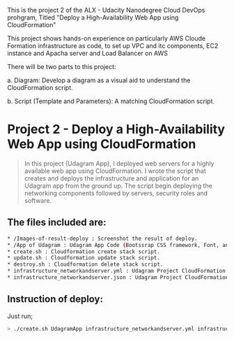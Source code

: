 This is the project 2 of the ALX - Udacity Nanodegree Cloud DevOps prohgram, Titled "Deploy a High-Availability Web App using CloudFormation"

This project shows hands-on experience on particularly AWS Cloude Formation infrastructure as code, to set up VPC and itc components, EC2 instance and Apacha server and Load Balancer on AWS



There will be two parts to this project:

a. Diagram: Develop a diagram as a visual aid to understand the CloudFormation script.

b. Script (Template and Parameters): A matching CloudFormation script.


# Project 2 - Deploy a High-Availability Web App using CloudFormation 


> In this project (Udagram App), I deployed web servers for a highly available web app using CloudFormation.
> I wrote the script that creates and deploys the infrastructure and application for an Udagram app from the ground up.
> The script begin deploying the networking components followed by servers, security roles and software.

## The files included are:
```sh
* /Images-of-result-deploy : Screenshot the result of deploy.
* /App of Udagram : Udagram App Code (Bootssrap CSS framework, Font, and JavaScript libraries needed for the website to function etc ...)
* create.sh : Cloudformation create stack script. 
* update.sh : Cloudformation update stack script.
* destroy.sh : Cloudformation delete stack script.
* infrastructure_networkandserver.yml : Udagram Project CloudFormation script.
* infrastructure_networkandserver.json : Udagram Project CloudFormation script parameters.
```
## Instruction of deploy:

Just run;
```sh
> ./create.sh UdagramApp infrastructure_networkandserver.yml infrastructure_networkandserver.json

